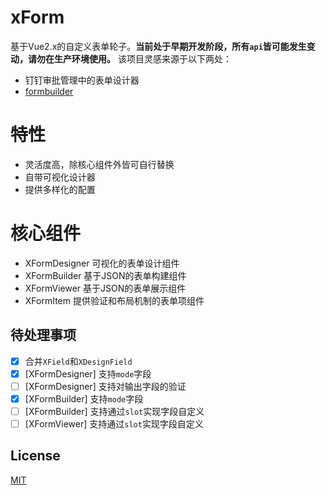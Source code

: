# xForm
基于Vue2.x的自定义表单轮子。**当前处于早期开发阶段，所有`api`皆可能发生变动，请勿在生产环境使用。** 该项目灵感来源于以下两处：
- 钉钉审批管理中的表单设计器
- [formbuilder](https://github.com/dobtco/formbuilder)

# 特性
- 灵活度高，除核心组件外皆可自行替换
- 自带可视化设计器
- 提供多样化的配置

# 核心组件
- XFormDesigner   可视化的表单设计组件
- XFormBuilder    基于JSON的表单构建组件
- XFormViewer     基于JSON的表单展示组件
- XFormItem       提供验证和布局机制的表单项组件

## 待处理事项
- [x] 合并`XField`和`XDesignField`
- [x] [XFormDesigner] 支持`mode`字段
- [ ] [XFormDesigner] 支持对输出字段的验证
- [x] [XFormBuilder] 支持`mode`字段
- [ ] [XFormBuilder] 支持通过`slot`实现字段自定义
- [ ] [XFormViewer] 支持通过`slot`实现字段自定义

## License
[MIT](LICENSE)
